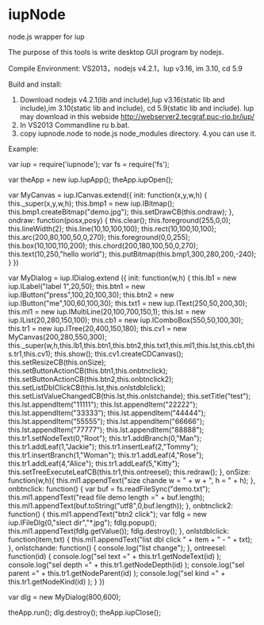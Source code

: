 # iupNode
node.js wrapper for iup

The purpose of this tools is write desktop GUI program by nodejs.

Compile Environment: VS2013，nodejs v4.2.1，Iup v3.16, im 3.10, cd 5.9

Build and install:
1. Download nodejs v4.2.1(lib and include),Iup v3.16(static lib and include),im 3.10(static lib and include), cd 5.9(static lib and include). Iup may download in this webside http://webserver2.tecgraf.puc-rio.br/iup/
2. In VS2013 Commandline ru b.bat.
3. copy iupnode.node to node.js node_modules directory.
4.you can use it.

Example:

var iup = require('iupnode');
var fs = require('fs');

var theApp = new iup.IupApp();
theApp.iupOpen();

var MyCanvas = iup.ICanvas.extend({
	init: function(x,y,w,h) {
		this._super(x,y,w,h);
		this.bmp1 = new iup.IBitmap();
		this.bmp1.createBitmap("demo.jpg");
		this.setDrawCB(this.ondraw);
	},
	ondraw: function(posx,posy) {
		this.clear();
		this.foreground(255,0,0);
		this.lineWidth(2);
		this.line(10,10,100,100);
		this.rect(10,100,10,100);
		this.arc(200,80,100,50,0,270);
		this.foreground(0,0,255);
		this.box(10,100,110,200);
		this.chord(200,180,100,50,0,270);
		this.text(10,250,"hello world");
		this.putBitmap(this.bmp1,300,280,200,-240);
	}
})

var MyDialog = iup.IDialog.extend ({
	init: function(w,h) {
		this.lb1 = new iup.ILabel("label 1",20,50);
		this.btn1 = new iup.IButton("press",100,20,100,30);
		this.btn2 = new iup.IButton("me",100,60,100,30);
		this.txt1 = new iup.IText(250,50,200,30);
		this.ml1 = new iup.IMultiLine(20,100,700,150,1);
		this.lst = new iup.IList(20,280,150,100);
		this.cb1 = new iup.IComboBox(550,50,100,30);
		this.tr1 = new iup.ITree(20,400,150,180);
		this.cv1 = new MyCanvas(200,280,550,300);
		this._super(w,h,this.lb1,this.btn1,this.btn2,this.txt1,this.ml1,this.lst,this.cb1,this.tr1,this.cv1);
		this.show();
		this.cv1.createCDCanvas();
		this.setResizeCB(this.onSize);
		this.setButtonActionCB(this.btn1,this.onbtnclick);
		this.setButtonActionCB(this.btn2,this.onbtnclick2);
		this.setListDblClickCB(this.lst,this.onlstdblclick);
		this.setListValueChangedCB(this.lst,this.onlstchande);
		this.setTitle("test");
		this.lst.appendItem("11111");
		this.lst.appendItem("22222");
		this.lst.appendItem("33333");
		this.lst.appendItem("44444");
		this.lst.appendItem("55555");
		this.lst.appendItem("66666");
		this.lst.appendItem("77777");
		this.lst.appendItem("88888");
		this.tr1.setNodeText(0,"Root");
		this.tr1.addBranch(0,"Man");
		this.tr1.addLeaf(1,"Jackie");
		this.tr1.insertLeaf(2,"Tommy");
		this.tr1.insertBranch(1,"Woman");
		this.tr1.addLeaf(4,"Rose");
		this.tr1.addLeaf(4,"Alice");
		this.tr1.addLeaf(5,"Kitty");
		this.setTreeExecuteLeafCB(this.tr1,this.ontreesel);
		this.redraw();
	},
	onSize: function(w,h){
		this.ml1.appendText("size chande w = " + w + ", h = " + h);
	},
	onbtnclick: function() {
		var buf = fs.readFileSync("demo.txt");
		this.ml1.appendText("read file demo length =" + buf.length);
		this.ml1.appendText(buf.toString("utf8",0,buf.length));
	},
	onbtnclick2: function() {
		this.ml1.appendText("btn2 click");
		var fdlg = new iup.IFileDlg(0,"slect dir","*.jpg");
		fdlg.popup();
		this.ml1.appendText(fdlg.getValue());
		fdlg.destroy();
	},
	onlstdblclick: function(item,txt) {
		this.ml1.appendText("list dbl click " + item + " - " + txt);
	},
	onlstchande: function() {
		console.log("list change");
	},
	ontreesel: function(id) {
		console.log("sel text =" + this.tr1.getNodeText(id) );
		console.log("sel depth =" + this.tr1.getNodeDepth(id) );
		console.log("sel parent =" + this.tr1.getNodeParent(id) );
		console.log("sel kind =" + this.tr1.getNodeKind(id) );
	}
})

var dlg = new MyDialog(800,600);

theApp.run();
dlg.destroy();
theApp.iupClose();
